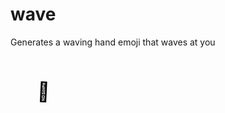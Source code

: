 # wave

Generates a waving hand emoji that waves at you

<svg xmlns="http://www.w3.org/2000/svg" viewBox="0 0 100 100" width="100" height="100">
  <!-- Emoji -->
  <text x="50" y="70" font-size="30" text-anchor="middle">&#x1F44B;</text> <!-- Unicode for waving hand emoji -->

  <!-- Animation: Rotate the emoji -->
  <animateTransform attributeName="transform" type="rotate" values="0 50 70; 20 50 70; -10 50 70; 20 50 70; 0 50 70" dur="2.5s" repeatCount="indefinite"/>
</svg>
